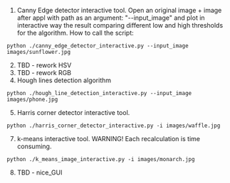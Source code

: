 1) Canny Edge detector interactive tool. Open an original image + image after appl with path as an argument: "--input_image" and plot in interactive way the result comparing different low and high thresholds for the algorithm.
How to call the script:
```
python ./canny_edge_detector_interactive.py --input_image images/sunflower.jpg
```
2) TBD - rework HSV
3) TBD - rework RGB
4) Hough lines detection algorithm
```
python ./hough_line_detection_interactive.py --input_image images/phone.jpg
```
5) Harris corner detector interactive tool.
```
python ./harris_corner_detector_interactive.py -i images/waffle.jpg
```
7) k-means interactive tool. WARNING! Each recalculation is time consuming.
```
python ./k_means_image_interactive.py -i images/monarch.jpg
```
8) TBD - nice_GUI

